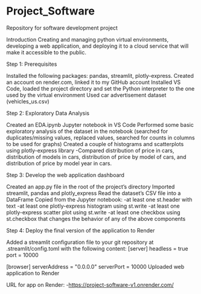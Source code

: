 # Project_Software
 Repository for software development project
 
 Introduction
 Creating and managing python virtual environments, developing a web application, and deploying it to a cloud service that will make it accessible to the public.
 
 Step 1: Prerequisites 
 
Installed the following packages: pandas, streamlit, plotly-express. 
Created an account on render.com, linked it to my GitHub account
Installed VS Code, loaded the project directory and set the Python interpreter to the one used by the virtual environment
Used car advertisement dataset (vehicles_us.csv) 

Step 2: Exploratory Data Analysis

Created an EDA.ipynb Jupyter notebook in VS Code
Performed some basic exploratory analysis of the dataset in the notebook (searched for duplicates/missing values, replaced values, searched for counts in columns to be used for graphs)
Created a couple of histograms and scatterplots using plotly-express library
 -Compared distribution of price in cars, distribution of models in cars, distribution of price by model of cars, and distribution of price by model year in cars.

Step 3: Develop the web application dashboard

Created an app.py file in the root of the project’s directory
Imported streamlit, pandas and plotly_express
Read the dataset’s CSV file into a DataFrame
Copied from the Jupyter notebook:
-at least one st.header with text
-at least one plotly-express histogram using st.write
-at least one plotly-express scatter plot using st.write
-at least one checkbox using st.checkbox that changes the behavior of any of the above components

Step 4: Deploy the final version of the application to Render

Added a streamlit configuration file to your git repository at .streamlit/config.toml with the following content:
[server]
headless = true
port = 10000

[browser]
serverAddress = "0.0.0.0"
serverPort = 10000
Uploaded web application to Render


URL for app on Render:
-https://project-software-v1.onrender.com/
